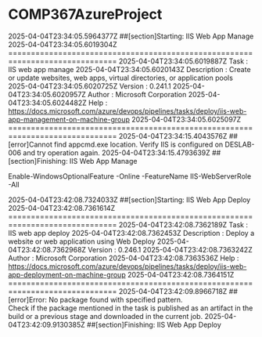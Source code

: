 # COMP367AzureProject

2025-04-04T23:34:05.5964377Z ##[section]Starting: IIS Web App Manage
2025-04-04T23:34:05.6019304Z ==============================================================================
2025-04-04T23:34:05.6019887Z Task         : IIS web app manage
2025-04-04T23:34:05.6020143Z Description  : Create or update websites, web apps, virtual directories, or application pools
2025-04-04T23:34:05.6020725Z Version      : 0.241.1
2025-04-04T23:34:05.6020957Z Author       : Microsoft Corporation
2025-04-04T23:34:05.6024482Z Help         : https://docs.microsoft.com/azure/devops/pipelines/tasks/deploy/iis-web-app-management-on-machine-group
2025-04-04T23:34:05.6025097Z ==============================================================================
2025-04-04T23:34:15.4043576Z ##[error]Cannot find appcmd.exe location. Verify IIS is configured on DESLAB-006 and try operation again.
2025-04-04T23:34:15.4793639Z ##[section]Finishing: IIS Web App Manage

Enable-WindowsOptionalFeature -Online -FeatureName IIS-WebServerRole -All

2025-04-04T23:42:08.7324033Z ##[section]Starting: IIS Web App Deploy
2025-04-04T23:42:08.7361614Z ==============================================================================
2025-04-04T23:42:08.7362189Z Task         : IIS web app deploy
2025-04-04T23:42:08.7362453Z Description  : Deploy a website or web application using Web Deploy
2025-04-04T23:42:08.7362968Z Version      : 0.246.1
2025-04-04T23:42:08.7363242Z Author       : Microsoft Corporation
2025-04-04T23:42:08.7363536Z Help         : https://docs.microsoft.com/azure/devops/pipelines/tasks/deploy/iis-web-app-deployment-on-machine-group
2025-04-04T23:42:08.7364151Z ==============================================================================
2025-04-04T23:42:09.8966718Z ##[error]Error: No package found with specified pattern.<br/>Check if the package mentioned in the task is published as an artifact in the build or a previous stage and downloaded in the current job.
2025-04-04T23:42:09.9130385Z ##[section]Finishing: IIS Web App Deploy
